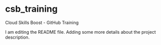 # csb_training
Cloud Skills Boost - GitHub Training

I am editing the README file. Adding some more details about the project description.
